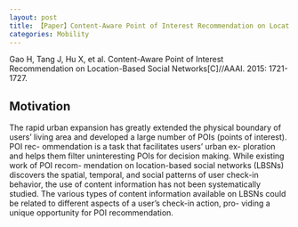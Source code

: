 ```yaml
---
layout: post
title: 【Paper】Content-Aware Point of Interest Recommendation on Location-Based Social Networks
categories: Mobility
---
```


Gao H, Tang J, Hu X, et al. Content-Aware Point of Interest Recommendation on Location-Based Social Networks[C]//AAAI. 2015: 1721-1727.

## Motivation

The rapid urban expansion has greatly extended the physical boundary of users’ living area and developed a large number of POIs (points of interest). POI rec- ommendation is a task that facilitates users’ urban ex- ploration and helps them filter uninteresting POIs for decision making. While existing work of POI recom- mendation on location-based social networks (LBSNs) discovers the spatial, temporal, and social patterns of user check-in behavior, the use of content information has not been systematically studied. The various types of content information available on LBSNs could be related to different aspects of a user’s check-in action, pro- viding a unique opportunity for POI recommendation.